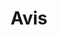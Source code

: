 ---
title: Avis
layout: 'layouts/alltestimonials.njk'
permalink: "nos-avis/"
jsfile: ["../js/testimonial.js", "../js/navbarmanagement.js" ]
---